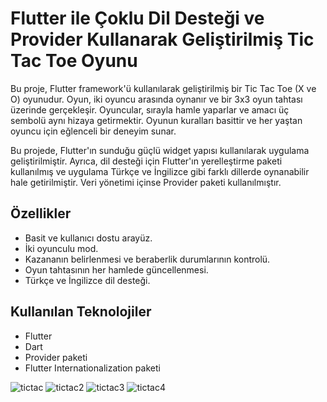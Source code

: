 # Flutter ile Çoklu Dil Desteği ve Provider Kullanarak Geliştirilmiş Tic Tac Toe Oyunu

Bu proje, Flutter framework'ü kullanılarak geliştirilmiş bir Tic Tac Toe (X ve O) oyunudur. Oyun, iki oyuncu arasında oynanır ve bir 3x3 oyun tahtası üzerinde gerçekleşir. Oyuncular, sırayla hamle yaparlar ve amacı üç sembolü aynı hizaya getirmektir. Oyunun kuralları basittir ve her yaştan oyuncu için eğlenceli bir deneyim sunar.

Bu projede, Flutter'ın sunduğu güçlü widget yapısı kullanılarak uygulama geliştirilmiştir. Ayrıca, dil desteği için Flutter'ın yerelleştirme paketi kullanılmış ve uygulama Türkçe ve İngilizce gibi farklı dillerde oynanabilir hale getirilmiştir. Veri yönetimi içinse Provider paketi kullanılmıştır.

## Özellikler

- Basit ve kullanıcı dostu arayüz.
- İki oyunculu mod.
- Kazananın belirlenmesi ve beraberlik durumlarının kontrolü.
- Oyun tahtasının her hamlede güncellenmesi.
- Türkçe ve İngilizce dil desteği.

## Kullanılan Teknolojiler

- Flutter
- Dart
- Provider paketi
- Flutter Internationalization paketi

  
![tictac](https://github.com/ibryitiz/tictactoe_game_app/assets/156498407/bab62693-eb3c-4135-a616-1375aff41f74)
![tictac2](https://github.com/ibryitiz/tictactoe_game_app/assets/156498407/c1d914cf-c594-456c-b2a9-eda8ccb1923a)
![tictac3](https://github.com/ibryitiz/tictactoe_game_app/assets/156498407/319e39f8-c388-4191-8ee5-25af48ffa703)
![tictac4](https://github.com/ibryitiz/tictactoe_game_app/assets/156498407/61513ebf-8894-438e-8d76-d52b9f3f64e4)

